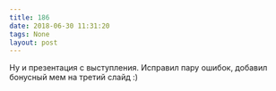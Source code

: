 ```yaml
---
title: 186
date: 2018-06-30 11:31:20
tags: None
layout: post
---
```


Ну и презентация с выступления. Исправил пару ошибок, добавил бонусный мем на третий слайд :)
